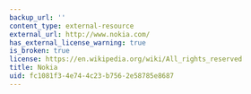 ```yaml
---
backup_url: ''
content_type: external-resource
external_url: http://www.nokia.com/
has_external_license_warning: true
is_broken: true
license: https://en.wikipedia.org/wiki/All_rights_reserved
title: Nokia
uid: fc1081f3-4e74-4c23-b756-2e58785e8687
---
```

